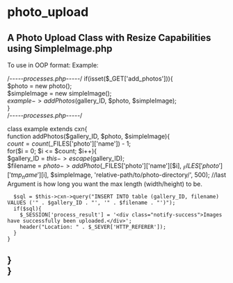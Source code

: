 # photo_upload
A Photo Upload Class with Resize Capabilities using SimpleImage.php
-------------------------------------------------------------------------------
To use in OOP format:
Example:

/*-----processes.php-----*/
if(isset($_GET['add_photos'])){  
  $photo = new photo();  
  $simpleImage = new simpleImage();  
  $example->addPhotos($gallery_ID, $photo, $simpleImage);  
}  
/*-----processes.php-----*/

class example extends cxn{  
  function addPhotos($gallery_ID, $photo, $simpleImage){  
    $count = count($_FILES['photo']['name']) - 1;  
    for($i = 0; $i <= $count; $i++){  
      $gallery_ID = $this->escape($gallery_ID);  
      $filename = $photo->addPhoto($_FILES['photo']['name'][$i], $_FILES['photo']['tmp_name'][$i], $simpleImage, 'relative-path/to/photo-directory/', 500); //last Argument is how long you want the max length (width/height) to be.  
      
      $sql = $this->cxn->query("INSERT INTO table (gallery_ID, filename) VALUES ('" . $gallery_ID . "', '" . $filename . "')");  
      if($sql){  
        $_SESSION['process_result'] = '<div class="notify-success">Images have successfully been uploaded.</div>';  
        header("Location: " . $_SEVER['HTTP_REFERER']);  
      }  
    }  
  }  
}  
-------------------------------------------------------------------------------

